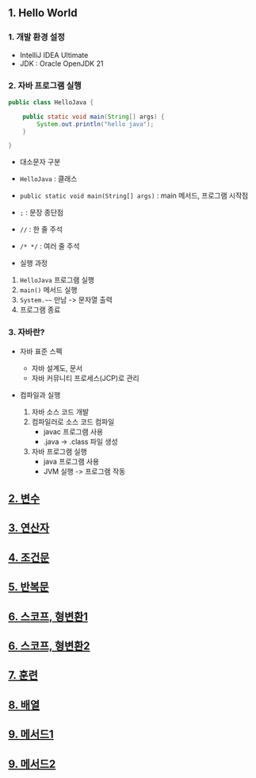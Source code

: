 ## 1. Hello World

### 1. 개발 환경 설정
- IntelliJ IDEA Ultimate
- JDK : Oracle OpenJDK 21

### 2. 자바 프로그램 실행
```java
public class HelloJava {

    public static void main(String[] args) {
        System.out.println("hello java");
    }

}
```
- 대소문자 구분
- `HelloJava` : 클래스
- `public static void main(String[] args)` : main 메서드, 프로그램 시작점
- `;` : 문장 종단점
- `//` : 한 줄 주석
- `/* */` : 여러 줄 주석

- 실행 과정
1. `HelloJava` 프로그램 실행
2. `main()` 메서드 실행
3. `System.~~` 만남 -> 문자열 출력
4. 프로그램 종료

### 3. 자바란?
- 자바 표준 스펙
  - 자바 설계도, 문서
  - 자바 커뮤니티 프로세스(JCP)로 관리

- 컴파일과 실행
  1. 자바 소스 코드 개발
  2. 컴파일러로 소스 코드 컴파일
     - javac 프로그램 사용
     - .java -> .class 파일 생성
  3. 자바 프로그램 실행
     - java 프로그램 사용
     - JVM 실행 -> 프로그램 작동

## [2. 변수](https://github.com/llouis0622/Java_Deep_Dive/tree/main/java-start/src/variable)

## [3. 연산자](https://github.com/llouis0622/Java_Deep_Dive/tree/main/java-start/src/operator)

## [4. 조건문](https://github.com/llouis0622/Java_Deep_Dive/tree/main/java-start/src/cond)

## [5. 반복문](https://github.com/llouis0622/Java_Deep_Dive/tree/main/java-start/src/loop)

## [6. 스코프, 형변환1](https://github.com/llouis0622/Java_Deep_Dive/tree/main/java-start/src/scope)

## [6. 스코프, 형변환2](https://github.com/llouis0622/Java_Deep_Dive/tree/main/java-start/src/casting)

## [7. 훈련](https://github.com/llouis0622/Java_Deep_Dive/tree/main/java-start/src/scanner)

## [8. 배열](https://github.com/llouis0622/Java_Deep_Dive/tree/main/java-start/src/array)

## [9. 메서드1](https://github.com/llouis0622/Java_Deep_Dive/tree/main/java-start/src/method)

## [9. 메서드2](https://github.com/llouis0622/Java_Deep_Dive/tree/main/java-start/src/overloading)